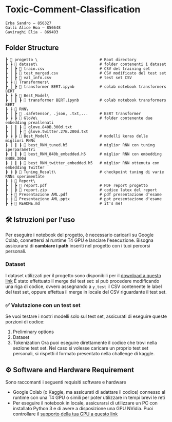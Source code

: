 # Toxic-Comment-Classification

```
Erba Sandro – 856327
Galli Alice Hoa – 856648 
Gaviraghi Elia - 869493
```

## Folder Structure 

```
┣ 📂 progetto \                           # Root directory
┣ ┣ 📂 dataset\                           # folder contenenti i dataset
┣ ┃ ┣ 📄 train.csv                        # CSV del training set
┣ ┃ ┣ 📄 test_merged.csv                  # CSV modificato del test set
┣ ┃ ┣ 📄 val_info.csv                     # test set CSV
┣ ┣ 📂 Transformers\                 
┣ ┃ ┣ 📄 transformer BERT.ipynb           # colab notebook transformers BERT
┣ ┣ ┣ 📂 Best_Model\
┣ ┃ ┃ ┣ 📄 transformer BERT.ipynb         # colab notebook transformers BERT
┣ ┣ 📂 RNN\                 
┣ ┃ ┣ 📄 .safetensor, .json, .txt,...     # BERT transformer
┣ ┣ ┣ 📂 GloVe\                           # folder contenente due embedding preallenati
┣ ┃ ┃ ┣ 📄 glove.840B.300d.txt
┣ ┃ ┃ ┣ 📄 glove.twitter.27B.200d.txt 
┣ ┣ ┣ 📂 Best_Model\                      # modelli keras delle migliori RNNs
┣ ┃ ┃ ┣ 📄 best_RNN_tuned.h5              # miglior RNN con tuning iperparametri
┣ ┃ ┃ ┣ 📄 best_RNN_840b_embedded.h5      # miglior RNN con embedding 840B.300d
┣ ┃ ┃ ┣ 📄 best_RNN_twitter_embedded.h5   # miglior RNN ottenuta con embedding Twitter
┣ ┣ ┣ 📂 Tuning_Result\                   # checkpoint tuning di varie RNNs sperimentate
┣ ┣ 📂 Report\                 
┣ ┃ ┣ 📄 report.pdf                       # PDF report progetto
┣ ┃ ┣ 📄 report.zip                       # codice latex del report
┣ ┣ 📄 Presentazione AML.pdf              # pdf presentazione d'esame
┣ ┣ 📄 Presentazione AML.pptx             # ppt presentazione d'esame
┣ ┣ 📄 README.md                          # it's me!
```

## 🛠 Istruzioni per l'uso
Per eseguire i notebook del progetto, è necessario caricarli su Google Colab, connettersi al runtime T4 GPU e lanciare l'esecuzione. Bisogna assicurarsi di **cambiare i path** inseriti nel progetto con i tuoi percorsi personali.

### Dataset
I dataset utilizzati per il progetto sono disponibili per il [download a questo link](https://www.kaggle.com/c/jigsaw-toxic-comment-classification-challenge)
È stato effettuato il merge del test set: si può procedere modificando una riga di codice, ovvero assegnando a `y_test` il CSV contenente le label del test set, oppure effettua il merge in locale del CSV riguardante il test set.

### ✅ Valutazione con un test set
Se vuoi testare i nostri modelli solo sul test set, assicurati di eseguire queste porzioni di codice:
1. Preliminary options
2. Dataset
3. Tokenization
Ora puoi eseguire direttamente il codice che trovi nella sezione test set.
Nel caso si volesse caricare un proprio test set personali, si rispetti il formato presentato nella challenge di kaggle.


## ⚙️ Software and Hardware Requirement
Sono raccomanti i seguenti requisiti software e hardware
 - Google Colab (o Kaggle, ma assicurati di adattare il codice) connesso al runtime con una T4 GPU o simili per poter utilizzare in tempi brevi le reti 
 - Per eseguire il notebook in locale, assicurarsi di utilizzare un PC con installato Python 3 e di avere a disposizione una GPU NVidia. Puoi controllare il [supporto della tua GPU a questo link](https://www.tensorflow.org/guide/gpu)
